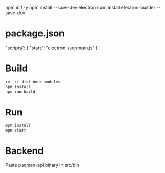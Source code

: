 npm init -y
npm install --save-dev electron
npm install electron-builder --save-dev

# package.json
"scripts": {
    "start": "electron ./src/main.js"
}

# Build
```bash
rm -rf dist node_modules
npm install
npm run build
```

# Run
```bash
mpm install
mpn start
```

# Backend
Paste pacman-api binary in src/bin
